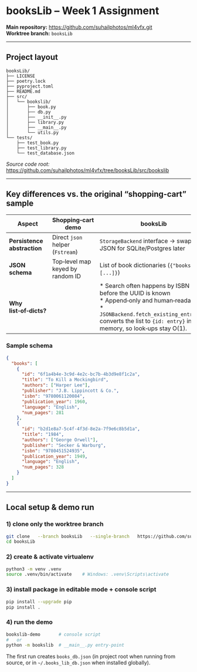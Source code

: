 # booksLib – Week 1 Assignment

**Main repository:** <https://github.com/suhailphotos/ml4vfx.git>  
**Worktree branch:** `booksLib`

---

## Project layout

```
booksLib/
├── LICENSE
├── poetry.lock
├── pyproject.toml
├── README.md
├── src/
│   └── bookslib/
│       ├── book.py
│       ├── db.py
│       ├── __init__.py
│       ├── library.py
│       ├── __main__.py
│       └── utils.py
└── tests/
    ├── test_book.py
    ├── test_library.py
    └── test_database.json
```

*Source code root:*  
<https://github.com/suhailphotos/ml4vfx/tree/booksLib/src/bookslib>

---

## Key differences vs. the original “shopping‑cart” sample

| Aspect | Shopping‑cart demo | **booksLib** |
|--------|-------------------|--------------|
| **Persistence abstraction** | Direct `json` helper (`Fstream`) | `StorageBackend` interface → swap JSON for SQLite/Postgres later |
| **JSON schema** | Top‑level map keyed by random ID | List of book dictionaries (`{"books": [...]}`) |
| **Why list‑of‑dicts?** |  | * Search often happens by ISBN / title before the UUID is known  <br> * Append‑only and human‑readable  <br> * `JSONBackend.fetch_existing_entries()` converts the list to `{id: entry}` in memory, so look‑ups stay O(1). |

### Sample schema

```json
{
  "books": [
    {
      "id": "6f1a4b4e-3c9d-4e2c-bc7b-4b3d9e8f1c2a",
      "title": "To Kill a Mockingbird",
      "authors": ["Harper Lee"],
      "publisher": "J.B. Lippincott & Co.",
      "isbn": "9780061120084",
      "publication_year": 1960,
      "language": "English",
      "num_pages": 281
    },
    {
      "id": "b2d1e8a7-5c4f-4f3d-8e2a-7f9e6c8b5d1a",
      "title": "1984",
      "authors": ["George Orwell"],
      "publisher": "Secker & Warburg",
      "isbn": "9780451524935",
      "publication_year": 1949,
      "language": "English",
      "num_pages": 328
    }
  ]
}
```

---

## Local setup & demo run


### 1) clone only the worktree branch
```bash
git clone   --branch booksLib   --single-branch   https://github.com/suhailphotos/ml4vfx.git   booksLib
cd booksLib
```

### 2) create & activate virtualenv
```bash
python3 -m venv .venv
source .venv/bin/activate    # Windows: .venv\Scripts\activate
```

### 3) install package in editable mode + console script
```bash
pip install --upgrade pip
pip install .
```

### 4) run the demo
```bash
bookslib-demo       # console script
#   or
python -m bookslib  # __main__.py entry‑point
```

The first run creates `books_db.json` (in project root when running from source, or in `~/.books_lib_db.json` when installed globally).

